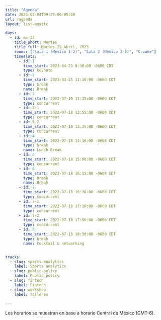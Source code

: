 ```yaml
---
title: "Agenda"
date: 2023-02-04T09:37:06-05:00
url: /agenda
layout: list-onsite

days: 
  - id: mx-23
    title_short: Martes
    title_full: Martes 25 Abril, 2023
    rooms: ["Sala 1 (México 1-2)", "Sala 2 (México 3-5)", "Crowne"]
    timeslots: 
      - id: 1
        time_start: 2023-04-25 8:30:00 -0600 CDT
        type: keynote
      - id: 2
        time_start: 2023-04-25 11:10:00 -0600 CDT
        type: break
        name: Break
      - id: 3
        time_start: 2022-07-18 11:35:00 -0600 CDT
        type: concurrent
      - id: 3-1
        time_start: 2022-07-18 12:55:00 -0600 CDT
        type: concurrent
      - id: 3-2
        time_start: 2022-07-18 13:35:00 -0600 CDT
        type: concurrent
      - id: 4
        time_start: 2022-07-18 14:10:00 -0600 CDT
        type: break
        name: Lunch Break
      - id: 5
        time_start: 2022-07-18 15:00:00 -0600 CDT
        type: concurrent
      - id: 6
        time_start: 2022-07-18 16:15:00 -0600 CDT
        type: break
        name: Break
      - id: 7
        time_start: 2022-07-18 16:30:00 -0600 CDT
        type: concurrent
      - id: 7-1
        time_start: 2022-07-18 17:10:00 -0600 CDT
        type: concurrent
      - id: 7-2
        time_start: 2022-07-18 17:50:00 -0600 CDT
        type: concurrent
      - id: 8
        time_start: 2022-07-18 18:30:00 -0600 CDT
        type: break
        name: Cocktail & networking


tracks:
  - slug: sports-analytics
    label: Sports analytics
  - slug: public-policy
    label: Public policy 
  - slug: fintech
    label: Fintech 
  - slug: workshop
    label: Talleres

---
```


<p>Los horarios se muestran en base a horario Central de México (GMT-6).</p>
